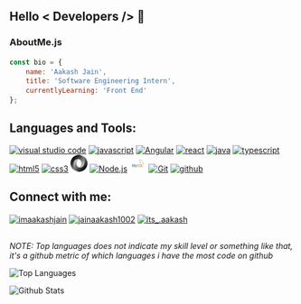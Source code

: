 ## Hello < Developers /> 👋

### AboutMe.js

```js
const bio = {
    name: 'Aakash Jain',
    title: 'Software Engineering Intern',
    currentlyLearning: 'Front End'
};
```

## Languages and Tools:

<a href="https://code.visualstudio.com/" target="blank"><img alt="visual studio code" height="30" width="30px" src="https://img.icons8.com/fluent/240/000000/visual-studio-code-2019.png" /></a>
<a href="https://developer.mozilla.org/en-US/docs/Web/JavaScript" target="blank"><img alt="javascript" height="30" width="30px" src="https://img.icons8.com/color/240/000000/javascript.png" /></a>
<a href="https://angular.io/" target="blank"><img alt="Angular" height="30" width="30px" src="https://img.icons8.com/color/48/000000/angularjs.png" /></a>
<a href="https://reactjs.org/" target="blank"><img alt="react" height="30" width="30px" src="https://img.icons8.com/color/240/000000/react-native.png" /></a>
<a href="https://docs.oracle.com/en/java/" target="blank"><img alt="java" height="30" width="30px" src="https://img.icons8.com/color/240/000000/java-coffee-cup-logo.png" /></a>
<a href="https://www.typescriptlang.org/" target="blank"><img alt="typescript" height="30" width="30px" src="https://img.icons8.com/color/240/000000/typescript.png" /></a>
<a href="https://developer.mozilla.org/en-US/docs/Web/HTML" target="blank"><img alt="html5" height="30" width="30px" src="https://img.icons8.com/color/240/000000/html-5.png" /></a>
<a href="https://developer.mozilla.org/en-US/docs/Web/CSS" target="blank"><img alt="css3" height="30" width="30px" src="https://img.icons8.com/color/240/000000/css3.png" /></a>
<a href="https://www.json.org/json-en.html" target="blank"><img alt="json" height="30" width="30px" src="https://raw.githubusercontent.com/github/explore/80688e429a7d4ef2fca1e82350fe8e3517d3494d/topics/json/json.png" /></a>
<a href="https://nodejs.org/en/" target="blank"><img alt="Node.js" height="30" width="30px" src="https://img.icons8.com/color/240/000000/nodejs.png" /></a>
<a href="https://dev.mysql.com/" target="blank"><img alt="MySQL" height="30" width="30px" src="https://raw.githubusercontent.com/github/explore/80688e429a7d4ef2fca1e82350fe8e3517d3494d/topics/mysql/mysql.png" /></a>
<a href="https://git-scm.com/" target="blank"><img alt="Git" height="30" width="30px" src="https://img.icons8.com/color/240/000000/git.png" /></a>
<a href="https://github.com/" target="blank"><img alt="github" height="30" width="30px" src="https://img.icons8.com/ios-glyphs/240/000000/github.png" /></a>

## Connect with me:

<p align="left">
<a href="https://twitter.com/imaakashjain" target="blank"><img align="center" src="https://raw.githubusercontent.com/rahuldkjain/github-profile-readme-generator/master/src/images/icons/Social/twitter.svg" alt="imaakashjain" height="30" width="40" /></a>
<a href="https://linkedin.com/in/jainaakash1002" target="blank"><img align="center" src="https://raw.githubusercontent.com/rahuldkjain/github-profile-readme-generator/master/src/images/icons/Social/linked-in-alt.svg" alt="jainaakash1002" height="30" width="40" /></a>
<a href="https://instagram.com/its_.aakash" target="blank"><img align="center" src="https://raw.githubusercontent.com/rahuldkjain/github-profile-readme-generator/master/src/images/icons/Social/instagram.svg" alt="its_.aakash" height="30" width="40" /></a>
</p>

##

_NOTE: Top languages does not indicate my skill level or something like that, it's a github metric of which languages i have the most code on github_

![Top Languages](https://github-readme-stats.vercel.app/api/top-langs?username=jainaakash1002&show_icons=true&theme=nord&layout=compact&locale=en)

![Github Stats](https://github-readme-stats.vercel.app/api?username=jainaakash1002&show_icons=true&theme=nord&locale=en)
